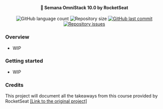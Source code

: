 <h4 align="center">
  🚀 Semana OmniStack 10.0 by RocketSeat
</h4>
<p align="center">
  <img alt="GitHub language count" src="https://img.shields.io/github/languages/count/amokawa/semanaomnistack10">

  <img alt="Repository size" src="https://img.shields.io/github/repo-size/amokawa/semanaomnistack10">
  
  <a href="https://github.com/Rocketseat/semana-omnistack-10/commits/master">
    <img alt="GitHub last commit" src="https://img.shields.io/github/last-commit/amokawa/semanaomnistack10">
  </a>

  <a href="https://github.com/Rocketseat/semana-omnistack-10/issues">
    <img alt="Repository issues" src="https://img.shields.io/github/issues/amokawa/semanaomnistack10">
  </a>
</p>

### Overview
- WIP

### Getting started
- WIP

### Credits
This project will document all the takeaways from this course provided by RocketSeat [[Link to the original project]](https://github.com/Rocketseat/semana-omnistack-10)
